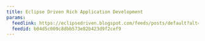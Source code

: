 ```yaml
---
title: Eclipse Driven Rich Application Development
params:
  feedlink: https://eclipsedriven.blogspot.com/feeds/posts/default?alt=rss
  feedid: b04d5c009c8dbb573e82b423d9f2cef9
---
```

